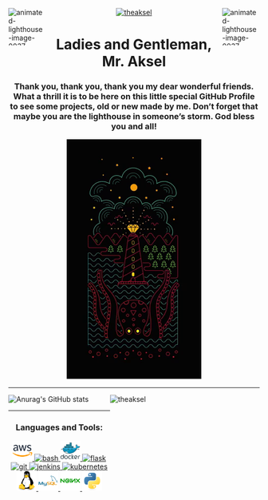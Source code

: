 <a href="https://www.animatedimages.org/cat-lighthouse-96.htm"><img src="https://www.animatedimages.org/data/media/96/animated-lighthouse-image-0037.gif" border="0" alt="animated-lighthouse-image-0037" align=left width=75 height=75/></a>
<a href="https://www.animatedimages.org/cat-lighthouse-96.htm"><img src="https://www.animatedimages.org/data/media/96/animated-lighthouse-image-0037.gif" border="0" alt="animated-lighthouse-image-0037" align=right width=75 height=75/></a>
<p align="center"> <a href="https://github.com/ryo-ma/github-profile-trophy"><img src="https://github-profile-trophy.vercel.app/?username=theaksel&theme=juicyfresh" alt="theaksel" /></a> </p>

<h1 align="center">Ladies and Gentleman, Mr. Aksel</h1>
<h3 align="center">Thank you, thank you, thank you my dear wonderful friends. What a thrill it is to be here on this little special GitHub Profile to see some projects, old or new made by me. Don’t forget that maybe you are the lighthouse in someone’s storm. God bless you and all!</h3>

<p align="center" >
  <img src="WiB.gif" />
</p>

-----------------------------------------------------------------------------------------------------------------------------------------------------------

<p><img align="right" src="https://github-readme-stats.vercel.app/api/top-langs?username=theaksel&show_icons=true&locale=en&layout=compact&bg_color=000000&title_color=f3ea5f" width=300 height=195 alt="theaksel" /></p>


![Anurag's GitHub stats](https://github-readme-stats.vercel.app/api?username=theaksel&show_icons=true&theme=highcontrast&title_color=f3ea5f&bg_color=000000)

-----------------------------------------------------------------------------------------------------------------------------------------------------------

<h3 align="center">Languages and Tools:</h3>
<p align="center"> <a href="https://aws.amazon.com" target="_blank" rel="noreferrer"> <img src="https://raw.githubusercontent.com/devicons/devicon/master/icons/amazonwebservices/amazonwebservices-original-wordmark.svg" alt="aws" width="40" height="40"/> </a> <a href="https://www.gnu.org/software/bash/" target="_blank" rel="noreferrer"> <img src="https://www.vectorlogo.zone/logos/gnu_bash/gnu_bash-icon.svg" alt="bash" width="40" height="40"/> </a> <a href="https://www.docker.com/" target="_blank" rel="noreferrer"> <img src="https://raw.githubusercontent.com/devicons/devicon/master/icons/docker/docker-original-wordmark.svg" alt="docker" width="40" height="40"/> </a> <a href="https://flask.palletsprojects.com/" target="_blank" rel="noreferrer"> <img src="https://www.vectorlogo.zone/logos/pocoo_flask/pocoo_flask-icon.svg" alt="flask" width="40" height="40"/> </a> <a href="https://git-scm.com/" target="_blank" rel="noreferrer"> <img src="https://www.vectorlogo.zone/logos/git-scm/git-scm-icon.svg" alt="git" width="40" height="40"/> </a> <a href="https://www.jenkins.io" target="_blank" rel="noreferrer"> <img src="https://www.vectorlogo.zone/logos/jenkins/jenkins-icon.svg" alt="jenkins" width="40" height="40"/> </a> <a href="https://kubernetes.io" target="_blank" rel="noreferrer"> <img src="https://www.vectorlogo.zone/logos/kubernetes/kubernetes-icon.svg" alt="kubernetes" width="40" height="40"/> </a> <a href="https://www.linux.org/" target="_blank" rel="noreferrer"> <img src="https://raw.githubusercontent.com/devicons/devicon/master/icons/linux/linux-original.svg" alt="linux" width="40" height="40"/> </a> <a href="https://www.mysql.com/" target="_blank" rel="noreferrer"> <img src="https://raw.githubusercontent.com/devicons/devicon/master/icons/mysql/mysql-original-wordmark.svg" alt="mysql" width="40" height="40"/> </a> <a href="https://www.nginx.com" target="_blank" rel="noreferrer"> <img src="https://raw.githubusercontent.com/devicons/devicon/master/icons/nginx/nginx-original.svg" alt="nginx" width="40" height="40"/> </a> <a href="https://www.python.org" target="_blank" rel="noreferrer"> <img src="https://raw.githubusercontent.com/devicons/devicon/master/icons/python/python-original.svg" alt="python" width="40" height="40"/> </a> </p>
